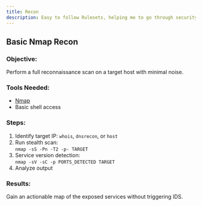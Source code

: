 ```yaml
---
title: Recon
description: Easy to follow Rulesets, helping me to go through security processes setp by step, without missing anything. 
---
```


## Basic Nmap Recon

### Objective:

Perform a full reconnaissance scan on a target host with minimal noise. 

### Tools Needed: 

- [Nmap](/wiki/cybersec/toolbelt/nmap)
- Basic shell access

### Steps:

1. Identify target IP: `whois`, `dnsrecon`, or `host`
2. Run stealth scan:  
    `nmap -sS -Pn -T2 -p- TARGET`
3. Service version detection:  
    `nmap -sV -sC -p PORTS_DETECTED TARGET`
4. Analyze output

### Results:

Gain an actionable map of the exposed services without triggering IDS.
